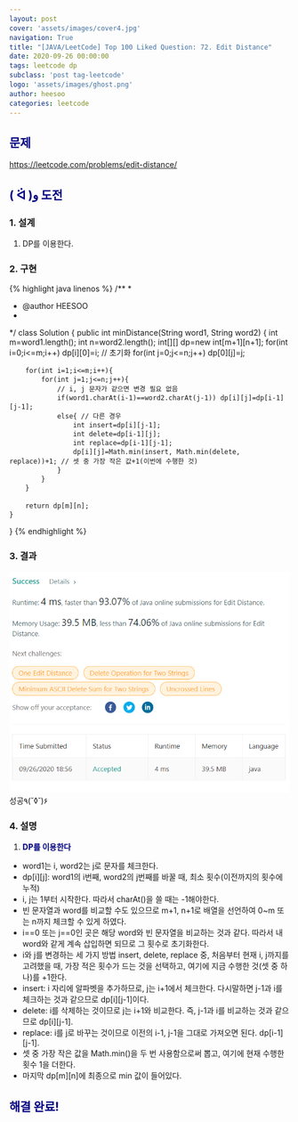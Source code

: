 ```yaml
---
layout: post
cover: 'assets/images/cover4.jpg'
navigation: True
title: "[JAVA/LeetCode] Top 100 Liked Question: 72. Edit Distance"
date: 2020-09-26 00:00:00
tags: leetcode dp
subclass: 'post tag-leetcode'
logo: 'assets/images/ghost.png'
author: heesoo
categories: leetcode
---
```

## <span style="color:navy">문제</span>
<https://leetcode.com/problems/edit-distance/>

## <span style="color:navy">( ᐛ )و 도전</span>

### 1. 설계
1. DP를 이용한다.

### 2. 구현 
{% highlight java linenos %}
/**
 *
 * @author HEESOO
 *
 */
class Solution {
    public int minDistance(String word1, String word2) {
        int m=word1.length();
        int n=word2.length();
        int[][] dp=new int[m+1][n+1];
        for(int i=0;i<=m;i++) dp[i][0]=i; // 초기화
        for(int j=0;j<=n;j++) dp[0][j]=j;
        
        for(int i=1;i<=m;i++){
            for(int j=1;j<=n;j++){
                // i, j 문자가 같으면 변경 필요 없음
                if(word1.charAt(i-1)==word2.charAt(j-1)) dp[i][j]=dp[i-1][j-1];
                else{ // 다른 경우
                    int insert=dp[i][j-1];
                    int delete=dp[i-1][j];
                    int replace=dp[i-1][j-1];
                    dp[i][j]=Math.min(insert, Math.min(delete, replace))+1; // 셋 중 가장 작은 값+1(이번에 수행한 것)  
                }
            }
        }
        
        return dp[m][n];
    }
}
{% endhighlight %}

### 3. 결과
![실행결과](./assets/images/200926_4.PNG)
성공٩(˘◊˘)۶   

### 4. 설명
1. **<span style="color:navy">DP를 이용한다</span>**
- word1는 i, word2는 j로 문자를 체크한다.
- dp[i][j]: word1의 i번째, word2의 j번째를 바꿀 때, 최소 횟수(이전까지의 횟수에 누적)
- i, j는 1부터 시작한다. 따라서 charAt()을 쓸 때는 -1해야한다.
- 빈 문자열과 word를 비교할 수도 있으므로 m+1, n+1로 배열을 선언하여 0~m 또는 n까지 체크할 수 있게 하였다.
- i==0 또는 j==0인 곳은 해당 word와 빈 문자열을 비교하는 것과 같다. 따라서 내 word와 같게 계속 삽입하면 되므로 그 횟수로 초기화한다. 
- i와 j를 변경하는 세 가지 방법 insert, delete, replace 중, 처음부터 현재 i, j까지를 고려했을 때, 가장 적은 횟수가 드는 것을 선택하고, 여기에 지금 수행한 것(셋 중 하나)를 +1한다.
- insert: i 자리에 알파벳을 추가하므로, j는 i+1에서 체크한다. 다시말하면 j-1과 i를 체크하는 것과 같으므로 dp[i][j-1]이다.
- delete: i를 삭제하는 것이므로 j는 i+1와 비교한다. 즉, j-1과 i를 비교하는 것과 같으므로 dp[i][j-1].
- replace: i를 j로 바꾸는 것이므로 이전의 i-1, j-1을 그대로 가져오면 된다. dp[i-1][j-1].
- 셋 중 가장 작은 값을 Math.min()을 두 번 사용함으로써 뽑고, 여기에 현재 수행한 횟수 1을 더한다.
- 마지막 dp[m][n]에 최종으로 min 값이 들어있다.
  
## <span style="color:navy">해결 완료!</span>
